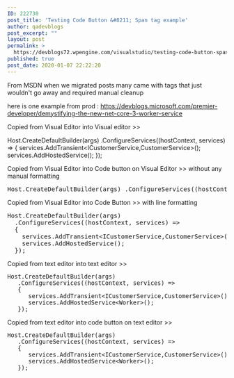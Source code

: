 ```yaml
---
ID: 222730
post_title: 'Testing Code Button &#8211; Span tag example'
author: qadevblogs
post_excerpt: ""
layout: post
permalink: >
  https://devblogs72.wpengine.com/visualstudio/testing-code-button-span-tag-example/
published: true
post_date: 2020-01-07 22:22:20
---
```

From MSDN when we migrated posts many came with tags that just wouldn't go away and required manual cleanup

here is one example from prod : https://devblogs.microsoft.com/premier-developer/demystifying-the-new-net-core-3-worker-service

Copied from Visual Editor into Visual editor >> 

Host.CreateDefaultBuilder(args) .ConfigureServices((hostContext, services) => { services.AddTransient<ICustomerService,CustomerService>(); services.AddHostedService<Worker>(); });

Copied from Visual Editor into Code button on Visual Editor >> without any manual formatting 

<pre class="prettyprint">Host.CreateDefaultBuilder(args) .ConfigureServices((hostContext, services) =&gt; { services.AddTransient&lt;ICustomerService,CustomerService&gt;(); services.AddHostedService(); });</pre>

Copied from Visual Editor into Code Button >> with line formatting

<pre class="prettyprint">Host.CreateDefaultBuilder(args) 
  .ConfigureServices((hostContext, services) =&gt; 
  { 
    services.AddTransient&lt;ICustomerService,CustomerService&gt;(); 
    services.AddHostedService(); 
  });</pre>

Copied from text editor into text editor >>

<pre class="lang:default decode:true"><span style="font-size: 10pt;">Host.CreateDefaultBuilder(args)
   .ConfigureServices((hostContext, services) =&gt;
   {
      services.AddTransient&lt;ICustomerService,CustomerService&gt;();
      services.AddHostedService&lt;Worker&gt;();
   });</span></pre>

Copied from text editor into code button on text editor >>

<pre class="lang:default decode:true"><span style="font-size: 10pt;">Host.CreateDefaultBuilder(args)
   .ConfigureServices((hostContext, services) =&gt;
   {
      services.AddTransient&lt;ICustomerService,CustomerService&gt;();
      services.AddHostedService&lt;Worker&gt;();
   });</span></pre>

 